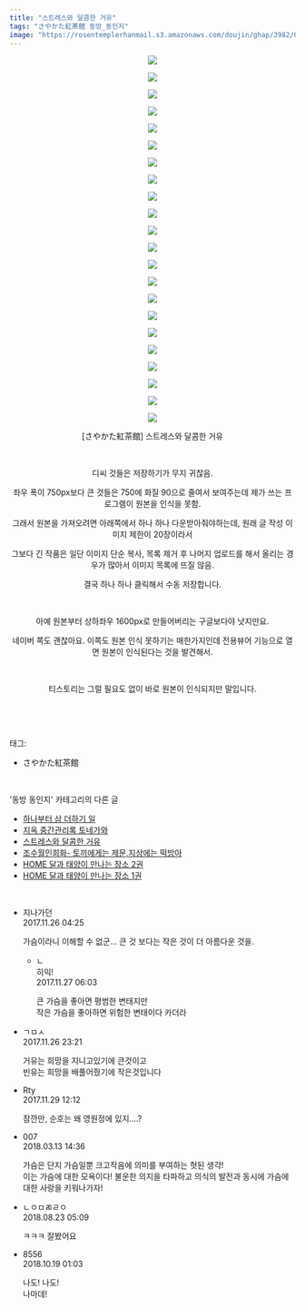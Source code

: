 ```yaml
---
title: "스트레스와 달콤한 거유"
tags: "さやかた紅茶館 동방_동인지"
image: "https://rosentemplerhanmail.s3.amazonaws.com/doujin/ghap/3982/001.jpg"
---
```

<div class="article">
<p style="text-align: center; clear: none; float: none;"><img src="{{ site.imgserver11 }}/ghap/3982/001.jpg"/></p>
<p style="text-align: center; clear: none; float: none;"><img src="{{ site.imgserver11 }}/ghap/3982/002.jpg"/></p>
<p style="text-align: center; clear: none; float: none;"><img src="{{ site.imgserver11 }}/ghap/3982/003.jpg"/></p>
<p style="text-align: center; clear: none; float: none;"><img src="{{ site.imgserver11 }}/ghap/3982/004.jpg"/></p>
<p style="text-align: center; clear: none; float: none;"><img src="{{ site.imgserver11 }}/ghap/3982/005.jpg"/></p>
<p style="text-align: center; clear: none; float: none;"><img src="{{ site.imgserver11 }}/ghap/3982/006.jpg"/></p>
<p style="text-align: center; clear: none; float: none;"><img src="{{ site.imgserver11 }}/ghap/3982/007.jpg"/></p>
<p style="text-align: center; clear: none; float: none;"><img src="{{ site.imgserver11 }}/ghap/3982/008.jpg"/></p>
<p style="text-align: center; clear: none; float: none;"><img src="{{ site.imgserver11 }}/ghap/3982/009.jpg"/></p>
<p style="text-align: center; clear: none; float: none;"><img src="{{ site.imgserver11 }}/ghap/3982/010.jpg"/></p>
<p style="text-align: center; clear: none; float: none;"><img src="{{ site.imgserver11 }}/ghap/3982/011.jpg"/></p>
<p style="text-align: center; clear: none; float: none;"><img src="{{ site.imgserver11 }}/ghap/3982/012.jpg"/></p>
<p style="text-align: center; clear: none; float: none;"><img src="{{ site.imgserver11 }}/ghap/3982/013.jpg"/></p>
<p style="text-align: center; clear: none; float: none;"><img src="{{ site.imgserver11 }}/ghap/3982/014.jpg"/></p>
<p style="text-align: center; clear: none; float: none;"><img src="{{ site.imgserver11 }}/ghap/3982/015.jpg"/></p>
<p style="text-align: center; clear: none; float: none;"><img src="{{ site.imgserver11 }}/ghap/3982/016.jpg"/></p>
<p style="text-align: center; clear: none; float: none;"><img src="{{ site.imgserver11 }}/ghap/3982/017.jpg"/></p>
<p style="text-align: center; clear: none; float: none;"><img src="{{ site.imgserver11 }}/ghap/3982/018.jpg"/></p>
<p style="text-align: center; clear: none; float: none;"><img src="{{ site.imgserver11 }}/ghap/3982/019.jpg"/></p>
<p style="text-align: center; clear: none; float: none;"><img src="{{ site.imgserver11 }}/ghap/3982/020.jpg"/></p>
<p style="text-align: center; clear: none; float: none;"><img src="{{ site.imgserver11 }}/ghap/3982/021.jpg"/></p>
<p style="text-align: center; clear: none; float: none;"><img src="{{ site.imgserver11 }}/ghap/3982/022.jpg"/></p>
<p style="text-align: center; clear: none; float: none;">[さやかた紅茶館] 스트레스와 달콤한 거유</p>
<p style="text-align: center; clear: none; float: none;"><br/></p>
<p style="text-align: center; clear: none; float: none;">디씨 것들은 저장하기가 무지 귀찮음.</p>
<p style="text-align: center; clear: none; float: none;">좌우 폭이 750px보다 큰 것들은 750에 화질 90으로 줄여서 보여주는데 제가 쓰는 프로그램이 원본을 인식을 못함.</p>
<p style="text-align: center; clear: none; float: none;">그래서 원본을 가져오려면 아래쪽에서 하나 하나 다운받아줘야하는데, 원래 글 작성 이미지 제한이 20장이라서</p>
<p style="text-align: center; clear: none; float: none;">그보다 긴 작품은 일단 이미지 단순 복사, 목록 제거 후 나머지 업로드를 해서 올리는 경우가 많아서 이미지 목록에 뜨질 않음.</p>
<p style="text-align: center; clear: none; float: none;">결국 하나 하나 클릭해서 수동 저장합니다.</p>
<p style="text-align: center; clear: none; float: none;"><br/></p>
<p style="text-align: center; clear: none; float: none;">아예 원본부터 상하좌우 1600px로 만들어버리는 구글보다야 낫지만요.</p>
<p style="text-align: center; clear: none; float: none;">네이버 쪽도 괜찮아요. 이쪽도 원본 인식 못하기는 매한가지인데 전용뷰어 기능으로 열면 원본이 인식된다는 것을 발견해서.</p>
<p style="text-align: center; clear: none; float: none;"><br/></p>
<p style="text-align: center; clear: none; float: none;">티스토리는 그럴 필요도 없이 바로 원본이 인식되지만 말입니다.</p>
<p><br/></p>
</div><br/>
<div class="tagTrail">
<p>태그: </p>
<ul>
<li>さやかた紅茶館</li>
</ul>
</div><br/>
<div class="another">
<p>'동방 동인지' 카테고리의 다른 글</p>
<ul>
<li><a href="/ghap_4008">하나부터 삼 더하기 일</a></li>
<li><a href="/ghap_3999">지옥 중간관리록 토네가와</a></li>
<li><a href="/ghap_3982">스트레스와 달콤한 거유</a></li>
<li><a href="/ghap_3981">조수월인희화- 토끼에게는 제문,지상에는 떡방아</a></li>
<li><a href="/ghap_3970">HOME 달과 태양이 만나는 장소 2권</a></li>
<li><a href="/ghap_3959">HOME 달과 태양이 만나는 장소 1권</a></li>
</ul>
</div><br/>
<div class="cb_module cb_fluid">
<div class="cb_wrt cb_profile">
<div class="comment">
<ul>
<li class="cb_thumb_off" id="comment15137555">
<div class="cb_comment_area">
<div class="cb_info_area">
<div class="cb_section">
<span class="cb_nick_name">지나가던</span>
</div>
<div class="cb_section">
<span class="cb_date">2017.11.26 04:25 </span>
</div>
</div>
<div class="cb_dsc_comment">
<p class="cb_dsc">
											가슴이라니 이해할 수 없군... 큰 것 보다는 작은 것이 더 아름다운 것을.
										</p>
</div>
<ul>
<li class="cb_thumb_off" id="comment15138171">
<span class="cb_bu_subnode">ㄴ</span>
<div class="cb_comment_area">
<div class="cb_info_area">
<div class="cb_section">
<span class="cb_nick_name">히익!</span>
</div>
<div class="cb_section">
<span class="cb_date">2017.11.27 06:03 </span>
</div>
</div>
<div class="cb_dsc_comment">
<p class="cb_dsc">
																큰 가슴을 좋아면 평범한 변태지만<br/>
작은 가슴을 좋아하면 위험한 변태이다 카더라
															</p>
</div>
</div>
</li>
</ul>
</div></li>
<li class="cb_thumb_off" id="comment15138034">
<div class="cb_comment_area">
<div class="cb_info_area">
<div class="cb_section">
<span class="cb_nick_name">ㄱㅁㅅ</span>
</div>
<div class="cb_section">
<span class="cb_date">2017.11.26 23:21 </span>
</div>
</div>
<div class="cb_dsc_comment">
<p class="cb_dsc">
											거유는 희망을 지니고있기에 큰것이고<br/>
빈유는 희망을 배풀어줬기에 작은것입니다
										</p>
</div>
</div></li>
<li class="cb_thumb_off" id="comment15140582">
<div class="cb_comment_area">
<div class="cb_info_area">
<div class="cb_section">
<span class="cb_nick_name">Rty</span>
</div>
<div class="cb_section">
<span class="cb_date">2017.11.29 12:12 </span>
</div>
</div>
<div class="cb_dsc_comment">
<p class="cb_dsc">
											잠깐만, 순호는 왜 영원정에 있지....?<br/>
</p>
</div>
</div></li>
<li class="cb_thumb_off" id="comment15218843">
<div class="cb_comment_area">
<div class="cb_info_area">
<div class="cb_section">
<span class="cb_nick_name">007</span>
</div>
<div class="cb_section">
<span class="cb_date">2018.03.13 14:36 </span>
</div>
</div>
<div class="cb_dsc_comment">
<p class="cb_dsc">
											가슴은 단지 가슴일뿐 크고작음에 의미를 부여하는 헛된 생각!<br/>
이는 가슴에 대한 모욕이다! 불운한 의지을 타파하고 의식의 발전과 동시에 가슴에 대한 사랑을 키워나가자!
										</p>
</div>
</div></li>
<li class="cb_thumb_off" id="comment15315223">
<div class="cb_comment_area">
<div class="cb_info_area">
<div class="cb_section">
<span class="cb_nick_name">ㄴㅇㅁㄻㄹㅇ</span>
</div>
<div class="cb_section">
<span class="cb_date">2018.08.23 05:09 </span>
</div>
</div>
<div class="cb_dsc_comment">
<p class="cb_dsc">
											ㅋㅋㅋ 잘봤어요
										</p>
</div>
</div></li>
<li class="cb_thumb_off" id="comment15358026">
<div class="cb_comment_area">
<div class="cb_info_area">
<div class="cb_section">
<span class="cb_nick_name">8556</span>
</div>
<div class="cb_section">
<span class="cb_date">2018.10.19 01:03 </span>
</div>
</div>
<div class="cb_dsc_comment">
<p class="cb_dsc">
											나도! 나도!<br/>
나마데!
										</p>
</div>
</div></li>
</ul>
</div>
</div><!-- commentList close -->
</div><br/>
